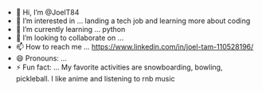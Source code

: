 - 👋 Hi, I’m @JoelT84
- 👀 I’m interested in ... landing a tech job and learning more about coding
- 🌱 I’m currently learning ... python 
- 💞️ I’m looking to collaborate on ...
- 📫 How to reach me ... https://www.linkedin.com/in/joel-tam-110528196/
- 😄 Pronouns: ...
- ⚡ Fun fact: ... My favorite activities are snowboarding, bowling, pickleball. I like anime and listening to rnb music 

<!---
JoelT84/JoelT84 is a ✨ special ✨ repository because its `README.md` (this file) appears on your GitHub profile.
You can click the Preview link to take a look at your changes.
--->
